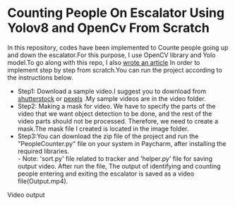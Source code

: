 # Counting People On Escalator Using Yolov8 and OpenCv From Scratch

In this repository, codes have been implemented to Counte people going up and down the escalator.For this purpose, I use OpenCV library and Yolo model.To go along with this repo, I also [wrote an article](https://medium.com/@rahil.gh.moosavi/counting-people-on-escalator-using-yolov8-and-opencv-from-scratch-1da725c0df66) In order to implement step by step
from scratch.You can run the project according to the instructions below.
- Step1: Download a sample video.I suggest you to download from [shutterstock](https://www.shutterstock.com/) or [pexels](https://www.pexels.com/) .My sample videos are in the video folder.
- Step2: Making a mask for video. We have to specify the parts of the video that we want object detection to be done, and the rest of the video parts should not be processed. Therefore, we need to create a mask.The mask file I created is located in the image folder.
- Step3:You can download the zip file of the project and run the "PeopleCounter.py" file on your system in Paycharm, after installing the required libraries.
<br>- Note: 'sort.py' file related to tracker and 'helper.py' file for saving output video.
After run the file, The output of identifying and counting people entering and exiting the escalator is saved as a video file(Output.mp4).

Video output


